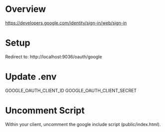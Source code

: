 
# Overview

https://developers.google.com/identity/sign-in/web/sign-in

# Setup

Redirect to: http://localhost:9036/oauth/google

# Update .env

GOOGLE_OAUTH_CLIENT_ID
GOOGLE_OAUTH_CLIENT_SECRET

# Uncomment Script

Within your client, uncomment the google include script (public/index.html).
